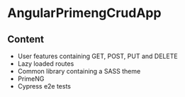 # AngularPrimengCrudApp
## Content
* User features containing GET, POST, PUT and DELETE
* Lazy loaded routes
* Common library containing a SASS theme
* PrimeNG
* Cypress e2e tests
